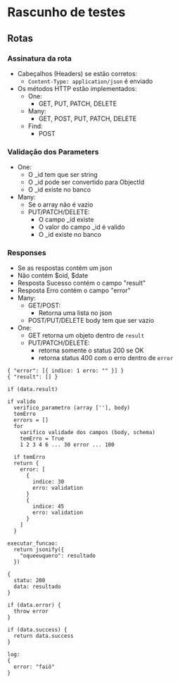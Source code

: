 # Rascunho de testes

## Rotas
### Assinatura da rota
* Cabeçalhos (Headers) se estão corretos:
  * `Content-Type: application/json` é enviado
* Os métodos HTTP estão implementados:
  * One:
    * GET, PUT, PATCH, DELETE
  * Many:
    * GET, POST, PUT, PATCH, DELETE
  * Find:
    * POST

### Validação dos Parameters
* One:
  * O _id tem que ser string
  * O _id pode ser convertido para ObjectId
  * O _id existe no banco
* Many:
  * Se o array não é vazio
  * PUT/PATCH/DELETE:
    * O campo _id existe
    * O valor do campo _id é valido
    * O _id existe no banco

### Responses
* Se as respostas contêm um json
* Não contém $oid, $date
* Resposta Sucesso contém o campo "result"
* Resposta Erro contém o campo "error"
* Many:
  * GET/POST:
    * Retorna uma lista no json
  * POST/PUT/DELETE body tem que ser vazio
* One:
  * GET retorna um objeto dentro de `result`
  * PUT/PATCH/DELETE:
    * retorna somente o status 200 se OK
    * retorna status 400 com o erro dentro de `error`


```
{ "error": [{ indice: 1 erro: "" }] }
{ "result": [] }

if (data.result)

if valido
  verifico_parametro (array [''], body)
  temErro
  errors = []
  for
    varifico validade dos campos (body, schema)
    temErro = True
    1 2 3 4 6 ... 30 error ... 100
  
  if temErro
  return {
    error: [
      {
        indice: 30
        erro: validation
      } 
      {
        indice: 45
        erro: validation
      }
    ]
  }

executar_funcao:
  return jsonify({
    "oqueeuquero": resultado
  })

{
  statu: 200
  data: resultado
}

if (data.error) {
  throw error
}

if (data.success) {
  return data.success
}

log:
{
  error: "faiô"
}
```
